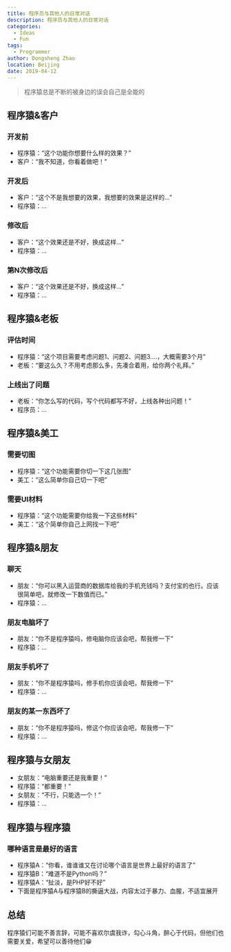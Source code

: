```yaml
---
title: 程序员与其他人的日常对话
description: 程序员与其他人的日常对话
categories: 
  - Ideas
  - Fun
tags: 
  - Programmer
author: Dongsheng Zhao
location: Beijing
date: 2019-04-12
---
```


> 程序猿总是不断的被身边的误会自己是全能的

<!-- more -->

## 程序猿&客户

### 开发前

* 程序猿：“这个功能你想要什么样的效果？”
* 客户：“我不知道，你看着做吧！”

### 开发后

* 客户：“这个不是我想要的效果，我想要的效果是这样的...”
* 程序猿：...

### 修改后

* 客户：“这个效果还是不好，换成这样...”
* 程序猿：...

### 第N次修改后

* 客户：“这个效果还是不好，换成这样...”
* 程序猿：...

## 程序猿&老板

### 评估时间

* 程序猿：“这个项目需要考虑问题1、问题2、问题3....，大概需要3个月”
* 老板：“要这么久？不用考虑那么多，先凑合着用，给你两个礼拜。”

### 上线出了问题

* 老板：“你怎么写的代码，写个代码都写不好，上线各种出问题！”
* 程序员：...

## 程序猿&美工

### 需要切图

* 程序猿：“这个功能需要你切一下这几张图”
* 美工：“这么简单你自己切一下吧”

### 需要UI材料

* 程序猿：“这个功能需要你给我一下这些材料”
* 美工：“这个简单你自己上网找一下吧”

## 程序猿&朋友

### 聊天

* 朋友：“你可以黑入运营商的数据库给我的手机充钱吗？支付宝的也行。应该很简单吧，就修改一下数值而已。”
* 程序猿：...

### 朋友电脑坏了

* 朋友：“你不是程序猿吗，修电脑你应该会吧，帮我修一下”
* 程序猿：...

### 朋友手机坏了

* 朋友：“你不是程序猿吗，修手机你应该会吧，帮我修一下”
* 程序猿：...

### 朋友的某一东西坏了

* 朋友：“你不是程序猿吗，修这个你应该会吧，帮我修一下”
* 程序猿：...

## 程序猿与女朋友

* 女朋友：“电脑重要还是我重要！”
* 程序猿：“都重要！”
* 女朋友：“不行，只能选一个！”
* 程序猿：...

## 程序猿与程序猿

### 哪种语言是最好的语言

* 程序猿A：“你看，谁谁谁又在讨论哪个语言是世界上最好的语言了”
* 程序猿B：“难道不是Python吗？”
* 程序猿A：“扯淡，是PHP好不好”
* 下面是程序猿A与程序猿B的撕逼大战，内容太过于暴力、血腥，不适宜展开

## 总结

程序猿们可能不善言辞，可能不喜欢尔虞我诈，勾心斗角，醉心于代码，但他们也需要关爱，希望可以善待他们:grin:
